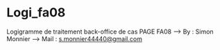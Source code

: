 # Logi_fa08
Logigramme de traitement back-office de cas PAGE FA08
--> By : Simon Monnier
--> Mail : s.monnier44440@gmail.com
